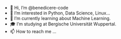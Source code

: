 - 👋 Hi, I’m @benedicere-code
- 👀 I’m interested in Python, Data Science, Linux...
- 🌱 I’m currently learning about Machine Learning.
- 🎓 I’m studying at Bergische Universität Wuppertal.
- 📫 How to reach me ...

<!---
benedicere-code/benedicere-code is a ✨ special ✨ repository because its `README.md` (this file) appears on your GitHub profile.
You can click the Preview link to take a look at your changes.
--->
